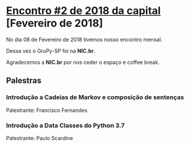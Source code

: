 # [Encontro #2 de 2018 da capital][0] [Fevereiro de 2018]

No dia 08 de Fevereiro de 2018 tivemos nosso encontro mensal.

Dessa vez o GruPy-SP foi na **NIC.br**.

Agradecemos a **NIC.br** por nos ceder o espaço e coffee break.

## Palestras

### Introdução a Cadeias de Markov e composição de sentenças

Palestrante: Francisco Fernandes


### Introdução a Data Classes do Python 3.7

Palestrante: Paulo Scardine


[0]: https://www.meetup.com/pt-BR/Grupy-SP/events/247103787/

